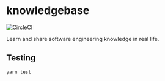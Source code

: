 # knowledgebase

[![CircleCI](https://circleci.com/gh/bennettbuchanan/knowledgebase.svg?style=shield&circle-token=5d5d6c8035a90b5bf566c8a589484b74e862e234)](https://circleci.com/gh/bennettbuchanan/knowledgebase)

Learn and share software engineering knowledge in real life.

## Testing

```
yarn test
```
